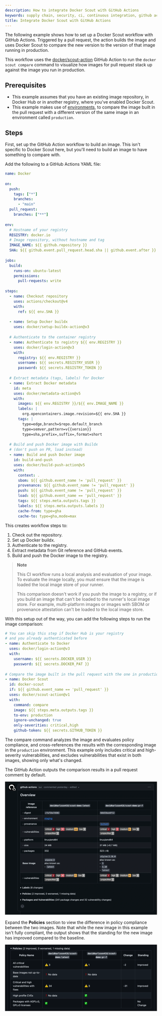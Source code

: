 ```yaml
---
description: How to integrate Docker Scout with GitHub Actions
keywords: supply chain, security, ci, continuous integration, github actions
title: Integrate Docker Scout with GitHub Actions
---
```


The following example shows how to set up a Docker Scout workflow with GitHub
Actions. Triggered by a pull request, the action builds the image and uses
Docker Scout to compare the new version to the version of that image running in
production.

This workflow uses the
[docker/scout-action](https://github.com/docker/scout-action) GitHub Action to
run the `docker scout compare` command to visualize how images for pull request
stack up against the image you run in production.

## Prerequisites

- This example assumes that you have an existing image repository, in Docker Hub
  or in another registry, where you've enabled Docker Scout.
- This example makes use of [environments](../environment/_index.md), to compare
  the image built in the pull request with a different version of the same image
  in an environment called `production`.

## Steps

First, set up the GitHub Action workflow to build an image. This isn't specific
to Docker Scout here, but you'll need to build an image to have
something to compare with.

Add the following to a GitHub Actions YAML file:

```yaml
name: Docker

on:
  push:
    tags: ["*"]
    branches:
      - "main"
  pull_request:
    branches: ["**"]

env:
  # Hostname of your registry
  REGISTRY: docker.io
  # Image repository, without hostname and tag
  IMAGE_NAME: ${{ github.repository }}
  SHA: ${{ github.event.pull_request.head.sha || github.event.after }}

jobs:
  build:
    runs-on: ubuntu-latest
    permissions:
      pull-requests: write

steps:
  - name: Checkout repository
    uses: actions/checkout@v4
    with:
      ref: ${{ env.SHA }}

  - name: Setup Docker buildx
    uses: docker/setup-buildx-action@v3

  # Authenticate to the container registry
  - name: Authenticate to registry ${{ env.REGISTRY }}
    uses: docker/login-action@v3
    with:
      registry: ${{ env.REGISTRY }}
      username: ${{ secrets.REGISTRY_USER }}
      password: ${{ secrets.REGISTRY_TOKEN }}

  # Extract metadata (tags, labels) for Docker
  - name: Extract Docker metadata
    id: meta
    uses: docker/metadata-action@v5
    with:
      images: ${{ env.REGISTRY }}/${{ env.IMAGE_NAME }}
      labels: |
        org.opencontainers.image.revision=${{ env.SHA }}
      tags: |
        type=edge,branch=$repo.default_branch
        type=semver,pattern=v{{version}}
        type=sha,prefix=,suffix=,format=short

  # Build and push Docker image with Buildx
  # (don't push on PR, load instead)
  - name: Build and push Docker image
    id: build-and-push
    uses: docker/build-push-action@v5
    with:
      context: .
      sbom: ${{ github.event_name != 'pull_request' }}
      provenance: ${{ github.event_name != 'pull_request' }}
      push: ${{ github.event_name != 'pull_request' }}
      load: ${{ github.event_name == 'pull_request' }}
      tags: ${{ steps.meta.outputs.tags }}
      labels: ${{ steps.meta.outputs.labels }}
      cache-from: type=gha
      cache-to: type=gha,mode=max
```

This creates workflow steps to:

1. Check out the repository.
2. Set up Docker buildx.
3. Authenticate to the registry.
4. Extract metadata from Git reference and GitHub events.
5. Build and push the Docker image to the registry.

> **Note**
>
> This CI workflow runs a local analysis and evaluation of your image. To
> evaluate the image locally, you must ensure that the image is loaded the
> local image store of your runner.
>
> This comparison doesn't work if you push the image to a registry, or if you
> build an image that can't be loaded to the runner's local image store. For
> example, multi-platform images or images with SBOM or provenance attestation
> can't be loaded to the local image store.

With this setup out of the way, you can add the following steps to run the
image comparison:

```yaml
# You can skip this step if Docker Hub is your registry
# and you already authenticated before
- name: Authenticate to Docker
  uses: docker/login-action@v3
  with:
    username: ${{ secrets.DOCKER_USER }}
    password: ${{ secrets.DOCKER_PAT }}

# Compare the image built in the pull request with the one in production
- name: Docker Scout
  id: docker-scout
  if: ${{ github.event_name == 'pull_request' }}
  uses: docker/scout-action@v1
  with:
    command: compare
    image: ${{ steps.meta.outputs.tags }}
    to-env: production
    ignore-unchanged: true
    only-severities: critical,high
    github-token: ${{ secrets.GITHUB_TOKEN }}
```

The compare command analyzes the image and evaluates policy compliance, and
cross-references the results with the corresponding image in the `production`
environment. This example only includes critical and high-severity
vulnerabilities, and excludes vulnerabilities that exist in both images,
showing only what's changed.

The GitHub Action outputs the comparison results in a pull request comment by
default.

![A screenshot showing the results of Docker Scout output in a GitHub Action](../../images/gha-output.webp)

Expand the **Policies** section to view the difference in policy compliance
between the two images. Note that while the new image in this example isn't
fully compliant, the output shows that the standing for the new image has
improved compared to the baseline.

![GHA policy evaluation output](../../images/gha-policy-eval.webp)
